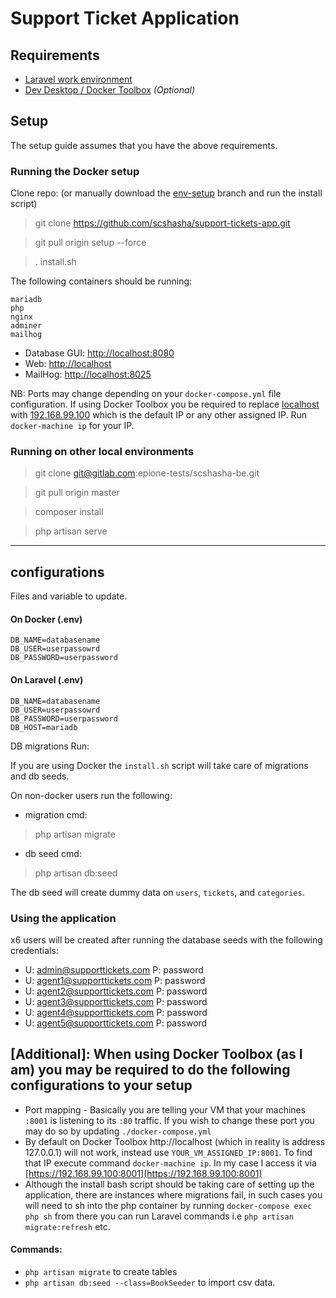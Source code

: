 # Support Ticket Application

## Requirements

- [Laravel work environment](https://laravel.com/docs/5.x)
- [Dev Desktop / Docker Toolbox](https://www.docker.com/products/docker-desktop) _(Optional)_

## Setup

The setup guide assumes that you have the above requirements.

### Running the Docker setup

Clone repo: (or manually download the [env-setup](https://gitlab.com/epione-tests/scshasha-be/-/tree/env-setup) branch and run the install script)

> git clone https://github.com/scshasha/support-tickets-app.git

> git pull origin setup --force

> . install.sh

The following containers should be running:

```
mariadb
php
nginx
adminer
mailhog
```
- Database GUI: [http://localhost:8080](http://localhost:8080)
- Web: [http://localhost](http://localhost)
- MailHog: [http://localhost:8025](http://localhost:8025)

NB: Ports may change depending on your `docker-compose.yml` file configuration. If using Docker Toolbox you be required to replace [localhost]() with [192.168.99.100]() which is the default IP or any other assigned IP. Run `docker-machine ip` for your IP.

### Running on other local environments

> git clone git@gitlab.com:epione-tests/scshasha-be.git

> git pull origin master

> composer install

> php artisan serve

---

## configurations

Files and variable to update.

#### On Docker (.env)

```
DB_NAME=databasename
DB_USER=userpassowrd
DB_PASSWORD=userpassword
```

#### On Laravel (.env)

```
DB_NAME=databasename
DB_USER=userpassowrd
DB_PASSWORD=userpassword
DB_HOST=mariadb
```

DB migrations Run:

If you are using Docker the `install.sh` script will take care of migrations and db seeds.

On non-docker users run the following:
- migration cmd:
> php artisan migrate
- db seed cmd:
> php artisan db:seed


The db seed will create dummy data on `users`, `tickets`, and `categories`.

### Using the application
x6 users will be created after running the database seeds with the following credentials:
- U: admin@supporttickets.com P: password
- U: agent1@supporttickets.com P: password
- U: agent2@supporttickets.com P: password
- U: agent3@supporttickets.com P: password
- U: agent4@supporttickets.com P: password
- U: agent5@supporttickets.com P: password


## [Additional]: When using Docker Toolbox (as I am) you may be required to do the following configurations to your setup

- Port mapping - Basically you are telling your VM that your machines `:8001` is listening to its `:80` traffic. If you wish to change these port you may do so by updating `./docker-compose.yml`
- By default on Docker Toolbox http://localhost (which in reality is address 127.0.0.1) will not work, instead use `YOUR_VM_ASSIGNED_IP:8001`. To find that IP execute command `docker-machine ip`. In my case I access it via [https://192.168.99.100:8001](https://192.168.99.100:8001)
- Although the install bash script should be taking care of setting up the application, there are instances where migrations fail, in such cases you will need to sh into the php container by running `docker-compose exec php sh` from there you can run Laravel commands i.e `php artisan migrate:refresh` etc.

#### Commands:

- `php artisan migrate` to create tables
- `php artisan db:seed --class=BookSeeder` to import csv data.

